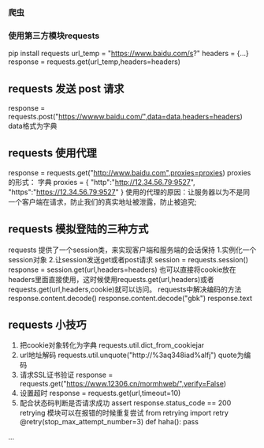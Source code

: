 ### 爬虫
### 使用第三方模块requests
pip install requests
url_temp = "https://www.baidu.com/s?"
headers = {...}
response = requests.get(url_temp,headers=headers)

## requests 发送 post 请求

response  = requests.post("https://wwww.baidu.com/",data=data,headers=headers)
data格式为字典

## requests 使用代理

response = requests.get("http://www.baidu.com",proxies=proxies)
proxies的形式： 字典
proxies = {
  "http":"http://12.34.56.79:9527",
  "https":"https://12.34.56.79:9527"
}
使用的代理的原因：让服务器以为不是同一个客户端在请求，防止我们的真实地址被泄露，防止被追究;

## requests 模拟登陆的三种方式
requests 提供了一个session类，来实现客户端和服务端的会话保持
1.实例化一个session对象
2.让session发送get或者post请求
session = requests.session()
response = session.get(url,headers=headers)
也可以直接将cookie放在headers里面直接使用，这时候使用requests.get(url,headers)或者requests.get(url,headers,cookie)就可以访问。
requests中解决编码的方法
response.content.decode()
response.content.decode("gbk")
response.text

## requests 小技巧

1. 把cookie对象转化为字典
  requests.util.dict_from_cookiejar
2. url地址解码
  requests.util.unquote("http://%3aq348iad%alfj")
  quote为编码
3. 请求SSL证书验证
  response =  requests.get("https://www.12306.cn/mormhweb/",verify=False)
4. 设置超时
  response = requests.get(url,timeout=10)
5. 配合状态码判断是否请求成功
  assert response.status_code == 200
retrying 模块可以在报错的时候重复尝试
from retrying import retry
@retry(stop_max_attempt_number=3)
def haha():
  pass


...

